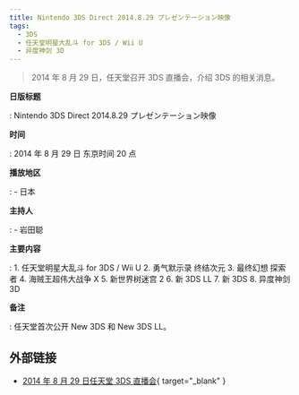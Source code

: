```yaml
---
title: Nintendo 3DS Direct 2014.8.29 プレゼンテーション映像
tags:
  - 3DS
  - 任天堂明星大乱斗 for 3DS / Wii U
  - 异度神剑 3D
---
```


> 2014 年 8 月 29 日，任天堂召开 3DS 直播会，介绍 3DS 的相关消息。

**日版标题**

:   Nintendo 3DS Direct 2014.8.29 プレゼンテーション映像

**时间**

:   2014 年 8 月 29 日 东京时间 20 点

**播放地区**

:   - 日本

**主持人**

:   - 岩田聪

**主要内容**

:   1. 任天堂明星大乱斗 for 3DS / Wii U
	2. 勇气默示录 终结次元
	3. 最终幻想 探索者
	4. 海贼王超伟大战争 X
	5. 新世界树迷宫 2
	6. 新 3DS LL
	7. 新 3DS
	8. 异度神剑 3D

**备注**

:   任天堂首次公开 New 3DS 和 New 3DS LL。

## 外部链接

- [2014 年 8 月 29 日任天堂 3DS 直播会](https://www.bilibili.com/video/BV1SJ41147tR/){ target="_blank" }
